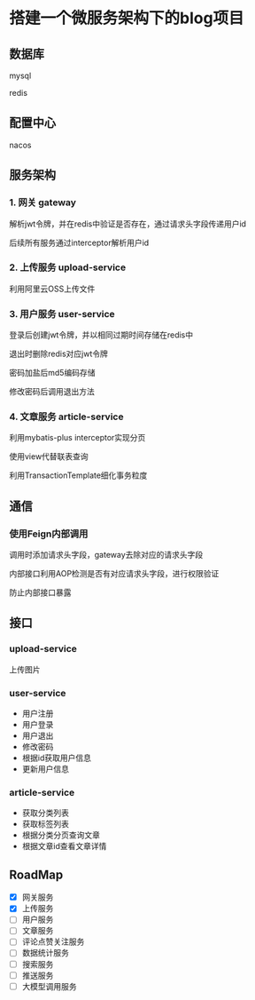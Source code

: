 # 搭建一个微服务架构下的blog项目

## 数据库
mysql

redis

## 配置中心
nacos

## 服务架构
### 1. 网关 gateway
解析jwt令牌，并在redis中验证是否存在，通过请求头字段传递用户id

后续所有服务通过interceptor解析用户id
### 2. 上传服务 upload-service
利用阿里云OSS上传文件
### 3. 用户服务 user-service
登录后创建jwt令牌，并以相同过期时间存储在redis中

退出时删除redis对应jwt令牌

密码加盐后md5编码存储

修改密码后调用退出方法
### 4. 文章服务 article-service
利用mybatis-plus interceptor实现分页

使用view代替联表查询

利用TransactionTemplate细化事务粒度
## 通信
### 使用Feign内部调用
调用时添加请求头字段，gateway去除对应的请求头字段

内部接口利用AOP检测是否有对应请求头字段，进行权限验证

防止内部接口暴露
## 接口
### upload-service
上传图片
### user-service
- 用户注册
- 用户登录
- 用户退出
- 修改密码
- 根据id获取用户信息
- 更新用户信息
### article-service
- 获取分类列表
- 获取标签列表
- 根据分类分页查询文章
- 根据文章id查看文章详情
## RoadMap
- [X] 网关服务
- [X] 上传服务
- [ ] 用户服务
- [ ] 文章服务
- [ ] 评论点赞关注服务
- [ ] 数据统计服务
- [ ] 搜索服务
- [ ] 推送服务
- [ ] 大模型调用服务